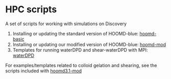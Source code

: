 # HPC scripts

A set of scripts for working with simulations on Discovery
1. Installing or updating the standard version of HOOMD-blue: [hoomd-basic](/Scripts/hpc/hoomd-basic)
2. Installing or updating our modified version of HOOMD-blue: [hoomd-mod](/Scripts/hpc/hoomd-mod)
3. Templates for running waterDPD and shear-waterDPD with MPI: [waterDPD](/Scripts/hpc/waterDPD)

For examples/templates related to colloid gelation and shearing, see the scripts included with [hoomd3.1-mod](https://github.com/procf/hoomd3.1-mod)
